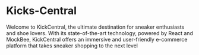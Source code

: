 # Kicks-Central
Welcome to KickCentral, the ultimate destination for sneaker enthusiasts and shoe lovers. With its state-of-the-art technology, powered by React and MockBee, KickCentral offers an immersive and user-friendly e-commerce platform that takes sneaker shopping to the next level
